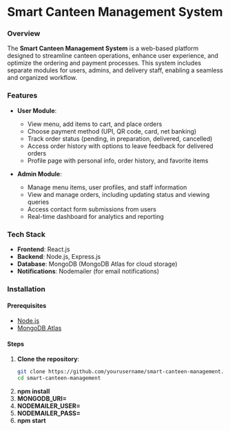 # Smart Canteen Management System

### Overview
The **Smart Canteen Management System** is a web-based platform designed to streamline canteen operations, enhance user experience, and optimize the ordering and payment processes. This system includes separate modules for users, admins, and delivery staff, enabling a seamless and organized workflow.

### Features
- **User Module**:  
  - View menu, add items to cart, and place orders
  - Choose payment method (UPI, QR code, card, net banking)
  - Track order status (pending, in preparation, delivered, cancelled)
  - Access order history with options to leave feedback for delivered orders
  - Profile page with personal info, order history, and favorite items
  
- **Admin Module**:
  - Manage menu items, user profiles, and staff information
  - View and manage orders, including updating status and viewing queries
  - Access contact form submissions from users
  - Real-time dashboard for analytics and reporting

### Tech Stack
- **Frontend**: React.js
- **Backend**: Node.js, Express.js
- **Database**: MongoDB (MongoDB Atlas for cloud storage)
- **Notifications**: Nodemailer (for email notifications)

### Installation

#### Prerequisites
- [Node.js](https://nodejs.org/en/download/)
- [MongoDB Atlas](https://www.mongodb.com/cloud/atlas)

#### Steps
1. **Clone the repository**:
   ```bash
   git clone https://github.com/yourusername/smart-canteen-management.git
   cd smart-canteen-management
2. **npm install**
3. **MONGODB_URI=<your-mongodb-uri>**
4. **NODEMAILER_USER=<your-email>**
5. **NODEMAILER_PASS=<your-password>**
6. **npm start**

